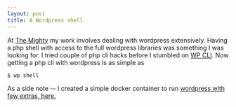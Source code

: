 ```yaml
---
layout: post
title: A Wordpress shell
---
```


At [The Mighty](https://themighty.com) my work involves dealing with wordpress extensively. Having a php shell with access to the full wordpress libraries was something I was looking for. I tried couple of php cli hacks before I stumbled on [WP CLI](http://wp-cli.org). Now getting a php cli with wordpress is as simple as

```
$ wp shell
```

As a side note -- I created a simple docker container to run [wordpress with few extras, here.](https://hub.docker.com/r/csandeep/centos-php7-apache-wordpress-latest/)
